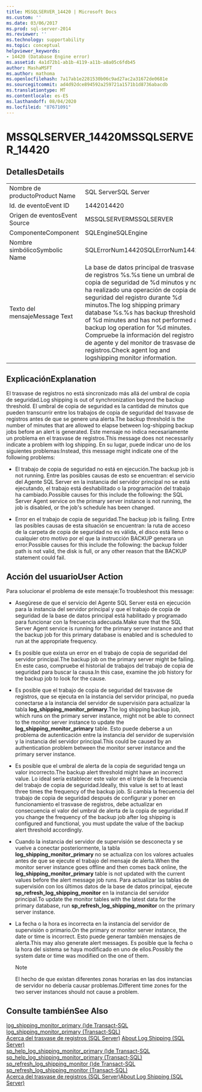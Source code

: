 ```yaml
---
title: MSSQLSERVER_14420 | Microsoft Docs
ms.custom: ''
ms.date: 03/06/2017
ms.prod: sql-server-2014
ms.reviewer: ''
ms.technology: supportability
ms.topic: conceptual
helpviewer_keywords:
- 14420 (Database Engine error)
ms.assetid: 4a1d72b1-ab1b-4119-a11b-a8a05c6fdb45
author: MashaMSFT
ms.author: mathoma
ms.openlocfilehash: 7a17ab1e2281530b06c9ad27ac2a31672de0681e
ms.sourcegitcommit: ad4d92dce894592a259721a1571b1d8736abacdb
ms.translationtype: MT
ms.contentlocale: es-ES
ms.lasthandoff: 08/04/2020
ms.locfileid: "87671091"
---
```

# <a name="mssqlserver_14420"></a><span data-ttu-id="9d8f0-102">MSSQLSERVER_14420</span><span class="sxs-lookup"><span data-stu-id="9d8f0-102">MSSQLSERVER_14420</span></span>
    
## <a name="details"></a><span data-ttu-id="9d8f0-103">Detalles</span><span class="sxs-lookup"><span data-stu-id="9d8f0-103">Details</span></span>  
  
|||  
|-|-|  
|<span data-ttu-id="9d8f0-104">Nombre de producto</span><span class="sxs-lookup"><span data-stu-id="9d8f0-104">Product Name</span></span>|<span data-ttu-id="9d8f0-105">SQL Server</span><span class="sxs-lookup"><span data-stu-id="9d8f0-105">SQL Server</span></span>|  
|<span data-ttu-id="9d8f0-106">Id. de evento</span><span class="sxs-lookup"><span data-stu-id="9d8f0-106">Event ID</span></span>|<span data-ttu-id="9d8f0-107">14420</span><span class="sxs-lookup"><span data-stu-id="9d8f0-107">14420</span></span>|  
|<span data-ttu-id="9d8f0-108">Origen de eventos</span><span class="sxs-lookup"><span data-stu-id="9d8f0-108">Event Source</span></span>|<span data-ttu-id="9d8f0-109">MSSQLSERVER</span><span class="sxs-lookup"><span data-stu-id="9d8f0-109">MSSQLSERVER</span></span>|  
|<span data-ttu-id="9d8f0-110">Componente</span><span class="sxs-lookup"><span data-stu-id="9d8f0-110">Component</span></span>|<span data-ttu-id="9d8f0-111">SQLEngine</span><span class="sxs-lookup"><span data-stu-id="9d8f0-111">SQLEngine</span></span>|  
|<span data-ttu-id="9d8f0-112">Nombre simbólico</span><span class="sxs-lookup"><span data-stu-id="9d8f0-112">Symbolic Name</span></span>|<span data-ttu-id="9d8f0-113">SQLErrorNum14420</span><span class="sxs-lookup"><span data-stu-id="9d8f0-113">SQLErrorNum14420</span></span>|  
|<span data-ttu-id="9d8f0-114">Texto del mensaje</span><span class="sxs-lookup"><span data-stu-id="9d8f0-114">Message Text</span></span>|<span data-ttu-id="9d8f0-115">La base de datos principal de trasvase de registros %s.%s tiene un umbral de copia de seguridad de %d minutos y no ha realizado una operación de copia de seguridad del registro durante %d minutos.</span><span class="sxs-lookup"><span data-stu-id="9d8f0-115">The log shipping primary database %s.%s has backup threshold of %d minutes and has not performed a backup log operation for %d minutes.</span></span> <span data-ttu-id="9d8f0-116">Compruebe la información del registro de agente y del monitor de trasvase de registros.</span><span class="sxs-lookup"><span data-stu-id="9d8f0-116">Check agent log and logshipping monitor information.</span></span>|  
  
## <a name="explanation"></a><span data-ttu-id="9d8f0-117">Explicación</span><span class="sxs-lookup"><span data-stu-id="9d8f0-117">Explanation</span></span>  
 <span data-ttu-id="9d8f0-118">El trasvase de registros no está sincronizado más allá del umbral de copia de seguridad.</span><span class="sxs-lookup"><span data-stu-id="9d8f0-118">Log shipping is out of synchronization beyond the backup threshold.</span></span> <span data-ttu-id="9d8f0-119">El umbral de copia de seguridad es la cantidad de minutos que pueden transcurrir entre los trabajos de copia de seguridad del trasvase de registros antes de que se genere una alerta.</span><span class="sxs-lookup"><span data-stu-id="9d8f0-119">The backup threshold is the number of minutes that are allowed to elapse between log-shipping backup jobs before an alert is generated.</span></span> <span data-ttu-id="9d8f0-120">Este mensaje no indica necesariamente un problema en el trasvase de registros.</span><span class="sxs-lookup"><span data-stu-id="9d8f0-120">This message does not necessarily indicate a problem with log shipping.</span></span> <span data-ttu-id="9d8f0-121">En su lugar, puede indicar uno de los siguientes problemas:</span><span class="sxs-lookup"><span data-stu-id="9d8f0-121">Instead, this message might indicate one of the following problems:</span></span>  
  
-   <span data-ttu-id="9d8f0-122">El trabajo de copia de seguridad no está en ejecución.</span><span class="sxs-lookup"><span data-stu-id="9d8f0-122">The backup job is not running.</span></span> <span data-ttu-id="9d8f0-123">Entre las posibles causas de esto se encuentran: el servicio del Agente SQL Server en la instancia del servidor principal no se está ejecutando, el trabajo está deshabilitado o la programación del trabajo ha cambiado.</span><span class="sxs-lookup"><span data-stu-id="9d8f0-123">Possible causes for this include the following: the SQL Server Agent service on the primary server instance is not running, the job is disabled, or the job's schedule has been changed.</span></span>  
  
-   <span data-ttu-id="9d8f0-124">Error en el trabajo de copia de seguridad.</span><span class="sxs-lookup"><span data-stu-id="9d8f0-124">The backup job is failing.</span></span> <span data-ttu-id="9d8f0-125">Entre las posibles causas de esta situación se encuentran: la ruta de acceso de la carpeta de copia de seguridad no es válida, el disco está lleno o cualquier otro motivo por el que la instrucción BACKUP generara un error.</span><span class="sxs-lookup"><span data-stu-id="9d8f0-125">Possible causes for this include the following: the backup folder path is not valid, the disk is full, or any other reason that the BACKUP statement could fail.</span></span>  
  
## <a name="user-action"></a><span data-ttu-id="9d8f0-126">Acción del usuario</span><span class="sxs-lookup"><span data-stu-id="9d8f0-126">User Action</span></span>  
 <span data-ttu-id="9d8f0-127">Para solucionar el problema de este mensaje:</span><span class="sxs-lookup"><span data-stu-id="9d8f0-127">To troubleshoot this message:</span></span>  
  
-   <span data-ttu-id="9d8f0-128">Asegúrese de que el servicio del Agente SQL Server está en ejecución para la instancia del servidor principal y que el trabajo de copia de seguridad de la base de datos principal está habilitado y programado para funcionar con la frecuencia adecuada.</span><span class="sxs-lookup"><span data-stu-id="9d8f0-128">Make sure that the SQL Server Agent service is running for the primary server instance and that the backup job for this primary database is enabled and is scheduled to run at the appropriate frequency.</span></span>  
  
-   <span data-ttu-id="9d8f0-129">Es posible que exista un error en el trabajo de copia de seguridad del servidor principal.</span><span class="sxs-lookup"><span data-stu-id="9d8f0-129">The backup job on the primary server might be failing.</span></span> <span data-ttu-id="9d8f0-130">En este caso, compruebe el historial de trabajos del trabajo de copia de seguridad para buscar la causa.</span><span class="sxs-lookup"><span data-stu-id="9d8f0-130">In this case, examine the job history for the backup job to look for the cause.</span></span>  
  
-   <span data-ttu-id="9d8f0-131">Es posible que el trabajo de copia de seguridad del trasvase de registros, que se ejecuta en la instancia del servidor principal, no pueda conectarse a la instancia del servidor de supervisión para actualizar la tabla **log_shipping_monitor_primary**.</span><span class="sxs-lookup"><span data-stu-id="9d8f0-131">The log shipping backup job, which runs on the primary server instance, might not be able to connect to the monitor server instance to update the **log_shipping_monitor_primary** table.</span></span> <span data-ttu-id="9d8f0-132">Esto puede deberse a un problema de autenticación entre la instancia del servidor de supervisión y la instancia del servidor principal.</span><span class="sxs-lookup"><span data-stu-id="9d8f0-132">This could be caused by an authentication problem between the monitor server instance and the primary server instance.</span></span>  
  
-   <span data-ttu-id="9d8f0-133">Es posible que el umbral de alerta de la copia de seguridad tenga un valor incorrecto.</span><span class="sxs-lookup"><span data-stu-id="9d8f0-133">The backup alert threshold might have an incorrect value.</span></span> <span data-ttu-id="9d8f0-134">Lo ideal sería establecer este valor en el triple de la frecuencia del trabajo de copia de seguridad.</span><span class="sxs-lookup"><span data-stu-id="9d8f0-134">Ideally, this value is set to at least three times the frequency of the backup job.</span></span> <span data-ttu-id="9d8f0-135">Si cambia la frecuencia del trabajo de copia de seguridad después de configurar y poner en funcionamiento el trasvase de registros, debe actualizar en consecuencia el valor del umbral de alerta de la copia de seguridad.</span><span class="sxs-lookup"><span data-stu-id="9d8f0-135">If you change the frequency of the backup job after log shipping is configured and functional, you must update the value of the backup alert threshold accordingly.</span></span>  
  
-   <span data-ttu-id="9d8f0-136">Cuando la instancia del servidor de supervisión se desconecta y se vuelve a conectar posteriormente, la tabla **log_shipping_monitor_primary** no se actualiza con los valores actuales antes de que se ejecute el trabajo del mensaje de alerta.</span><span class="sxs-lookup"><span data-stu-id="9d8f0-136">When the monitor server instance goes offline and then comes back online, the **log_shipping_monitor_primary** table is not updated with the current values before the alert message job runs.</span></span> <span data-ttu-id="9d8f0-137">Para actualizar las tablas de supervisión con los últimos datos de la base de datos principal, ejecute **sp_refresh_log_shipping_monitor** en la instancia del servidor principal.</span><span class="sxs-lookup"><span data-stu-id="9d8f0-137">To update the monitor tables with the latest data for the primary database, run **sp_refresh_log_shipping_monitor** on the primary server instance.</span></span>  
  
-   <span data-ttu-id="9d8f0-138">La fecha o la hora es incorrecta en la instancia del servidor de supervisión o primario.</span><span class="sxs-lookup"><span data-stu-id="9d8f0-138">On the primary or monitor server instance, the date or time is incorrect.</span></span> <span data-ttu-id="9d8f0-139">Esto puede generar también mensajes de alerta.</span><span class="sxs-lookup"><span data-stu-id="9d8f0-139">This may also generate alert messages.</span></span> <span data-ttu-id="9d8f0-140">Es posible que la fecha o la hora del sistema se haya modificado en uno de ellos.</span><span class="sxs-lookup"><span data-stu-id="9d8f0-140">Possibly the system date or time was modified on the one of them.</span></span>  
  
    > [!NOTE]  
    >  <span data-ttu-id="9d8f0-141">El hecho de que existan diferentes zonas horarias en las dos instancias de servidor no debería causar problemas.</span><span class="sxs-lookup"><span data-stu-id="9d8f0-141">Different time zones for the two server instances should not cause a problem.</span></span>  
  
## <a name="see-also"></a><span data-ttu-id="9d8f0-142">Consulte también</span><span class="sxs-lookup"><span data-stu-id="9d8f0-142">See Also</span></span>  
 <span data-ttu-id="9d8f0-143">[log_shipping_monitor_primary &#40;&#41;de Transact-SQL](/sql/relational-databases/system-tables/log-shipping-monitor-primary-transact-sql) </span><span class="sxs-lookup"><span data-stu-id="9d8f0-143">[log_shipping_monitor_primary &#40;Transact-SQL&#41;](/sql/relational-databases/system-tables/log-shipping-monitor-primary-transact-sql) </span></span>  
 <span data-ttu-id="9d8f0-144">[Acerca del trasvase de registros &#40;SQL Server&#41;](../../database-engine/log-shipping/about-log-shipping-sql-server.md) </span><span class="sxs-lookup"><span data-stu-id="9d8f0-144">[About Log Shipping &#40;SQL Server&#41;](../../database-engine/log-shipping/about-log-shipping-sql-server.md) </span></span>  
 <span data-ttu-id="9d8f0-145">[sp_help_log_shipping_monitor_primary &#40;&#41;de Transact-SQL](/sql/relational-databases/system-stored-procedures/sp-help-log-shipping-monitor-primary-transact-sql) </span><span class="sxs-lookup"><span data-stu-id="9d8f0-145">[sp_help_log_shipping_monitor_primary &#40;Transact-SQL&#41;](/sql/relational-databases/system-stored-procedures/sp-help-log-shipping-monitor-primary-transact-sql) </span></span>  
 <span data-ttu-id="9d8f0-146">[sp_refresh_log_shipping_monitor &#40;&#41;de Transact-SQL](/sql/relational-databases/system-stored-procedures/sp-refresh-log-shipping-monitor-transact-sql) </span><span class="sxs-lookup"><span data-stu-id="9d8f0-146">[sp_refresh_log_shipping_monitor &#40;Transact-SQL&#41;](/sql/relational-databases/system-stored-procedures/sp-refresh-log-shipping-monitor-transact-sql) </span></span>  
 [<span data-ttu-id="9d8f0-147">Acerca del trasvase de registros &#40;SQL Server&#41;</span><span class="sxs-lookup"><span data-stu-id="9d8f0-147">About Log Shipping &#40;SQL Server&#41;</span></span>](../../database-engine/log-shipping/about-log-shipping-sql-server.md)  
  
  

